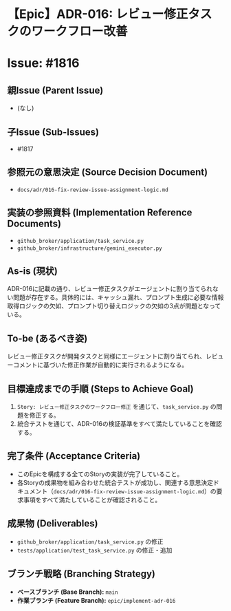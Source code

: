 # 【Epic】ADR-016: レビュー修正タスクのワークフロー改善
# Issue: #1816

## 親Issue (Parent Issue)
- (なし)

## 子Issue (Sub-Issues)
- #1817

## 参照元の意思決定 (Source Decision Document)
- `docs/adr/016-fix-review-issue-assignment-logic.md`

## 実装の参照資料 (Implementation Reference Documents)
- `github_broker/application/task_service.py`
- `github_broker/infrastructure/gemini_executor.py`

## As-is (現状)
ADR-016に記載の通り、レビュー修正タスクがエージェントに割り当てられない問題が存在する。具体的には、キャッシュ漏れ、プロンプト生成に必要な情報取得ロジックの欠如、プロンプト切り替えロジックの欠如の3点が問題となっている。

## To-be (あるべき姿)
レビュー修正タスクが開発タスクと同様にエージェントに割り当てられ、レビューコメントに基づいた修正作業が自動的に実行されるようになる。

## 目標達成までの手順 (Steps to Achieve Goal)
1. `Story: レビュー修正タスクのワークフロー修正` を通じて、`task_service.py` の問題を修正する。
2. 統合テストを通じて、ADR-016の検証基準をすべて満たしていることを確認する。

## 完了条件 (Acceptance Criteria)
- このEpicを構成する全てのStoryの実装が完了していること。
- 各Storyの成果物を組み合わせた統合テストが成功し、関連する意思決定ドキュメント（`docs/adr/016-fix-review-issue-assignment-logic.md`）の要求事項をすべて満たしていることが確認されること。

## 成果物 (Deliverables)
- `github_broker/application/task_service.py` の修正
- `tests/application/test_task_service.py` の修正・追加

## ブランチ戦略 (Branching Strategy)
- **ベースブランチ (Base Branch):** `main`
- **作業ブランチ (Feature Branch):** `epic/implement-adr-016`
